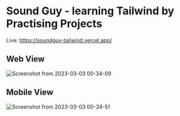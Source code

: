 # Sound Guy - learning Tailwind by Practising Projects

Live: https://soundguy-tailwind.vercel.app/

## Web View
![Screenshot from 2023-03-03 00-34-09](https://user-images.githubusercontent.com/61145586/222527900-f38663e6-df6e-4e31-b3e9-f84d44a004b1.png)

## Mobile View
![Screenshot from 2023-03-03 00-34-51](https://user-images.githubusercontent.com/61145586/222527996-db6b19b7-8567-4e32-aaf9-30f8cfb96ac7.png)
